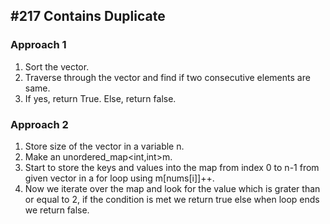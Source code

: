 ## #217 Contains Duplicate

### Approach 1
1. Sort the vector.
2. Traverse through the vector and find if two consecutive elements are same.
3. If yes, return True. Else, return false.

### Approach 2
1. Store size of the vector in a variable n.
2. Make an unordered_map<int,int>m.
3. Start to store the keys and values into the map from index 0 to n-1 from given vector in a for loop using m[nums[i]]++.
4. Now we iterate over the map and look for the value which is grater than or equal to 2, if the condition is met we return true else when loop ends we return false.